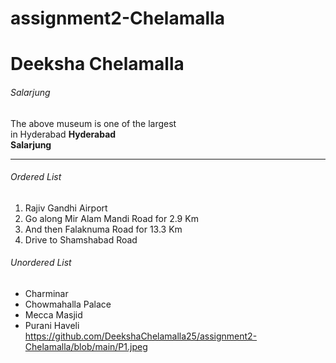# assignment2-Chelamalla
# Deeksha Chelamalla
###### Salarjung
The above museum is one of the largest <br>
in Hyderabad
**Hyderabad** <br>
**Salarjung** <br>

---
###### Ordered List
1. Rajiv Gandhi Airport
2. Go along Mir Alam Mandi Road for 2.9 Km
3. And then Falaknuma Road for 13.3 Km
4. Drive to Shamshabad Road
###### Unordered List
- Charminar
- Chowmahalla Palace
- Mecca Masjid
- Purani Haveli <br>
https://github.com/DeekshaChelamalla25/assignment2-Chelamalla/blob/main/P1.jpeg